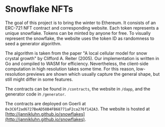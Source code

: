 # Snowflake NFTs

The goal of this project is to bring the winter to Ethereum. It consists of an ERC-721 NFT
contract and corresponding website. Each token represents a unique snowflake. Tokens can be minted
by anyone for free. To visually represent the snowflake, the website uses the token ID as
randomness to seed a generator algorithm.

The algorithm is taken from the paper "A local cellular model for snow crystal growth" by Clifford
A. Reiter (2005). Our implementation is written in Go and compiled to WASM for efficiency.
Nevertheless, the client-side computation in high resolution takes some time. For this reason,
low-resolution previews are shown which usually capture the general shape, but still might differ
in some features.

The contracts can be found in `/contracts`, the website in `/dapp`, and the generator code in
`/generator`.

The contracts are deployed on Goerli at `0x3C6f2ad6727BeAD58B4FB68771aF2ca276f142A3`. The website
is hosted at [http://jannikluhn.github.io/snowflakes](http://jannikluhn.github.io/snowflakes).
